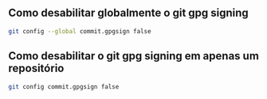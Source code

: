 ## Como desabilitar globalmente o git gpg signing

```bash
git config --global commit.gpgsign false 
```

## Como desabilitar o git gpg signing em apenas um repositório
```bash
git config commit.gpgsign false
```